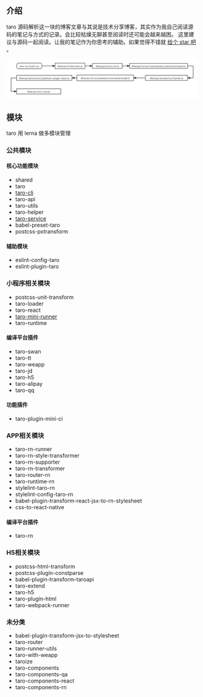 ## 介绍

taro 源码解析这一块的博客文章与其说是技术分享博客，其实作为我自己阅读源码的笔记与方式的记录。会比较枯燥无聊甚至阅读时还可能会越来越困。
这里建议与源码一起阅读。让我的笔记作为你思考的辅助。如果觉得不错就 [给个 star 吧](https://github.com/panyu97py/blog) 。

![taro流程图.png](assets/taro流程图.png)

## 模块

taro 用 lerna 做多模块管理

### 公共模块

#### 核心功能模块

* shared
* taro
* [taro-cli](taro-cli源码解析.md)
* taro-api
* taro-utils
* taro-helper
* [taro-service](taro-service源码解析.md)
* babel-preset-taro
* postcss-pxtransform

#### 辅助模块

* eslint-config-taro
* eslint-plugin-taro

### 小程序相关模块

* postcss-unit-transform
* taro-loader
* taro-react
* [taro-mini-runner](taro-mini-runner源码解析.md)
* taro-runtime

#### 编译平台插件

* taro-swan
* taro-tt
* taro-weapp
* taro-jd
* taro-h5
* taro-alipay
* taro-qq

#### 功能插件

* taro-plugin-mini-ci

### APP相关模块

* taro-rn-runner
* taro-rn-style-transformer
* taro-rn-supporter
* taro-rn-transformer
* taro-router-rn
* taro-runtime-rn
* stylelint-taro-rn
* stylelint-config-taro-rn
* babel-plugin-transform-react-jsx-to-rn-stylesheet
* css-to-react-native

#### 编译平台插件

* taro-rn

### H5相关模块

* postcss-html-transform
* postcss-plugin-constparse
* babel-plugin-transform-taroapi
* taro-extend
* taro-h5
* taro-plugin-html
* taro-webpack-runner

### 未分类

* babel-plugin-transform-jsx-to-stylesheet
* taro-router
* taro-runner-utils
* taro-with-weapp
* taroize
* taro-components
* taro-components-qa
* taro-components-react
* taro-components-rn
